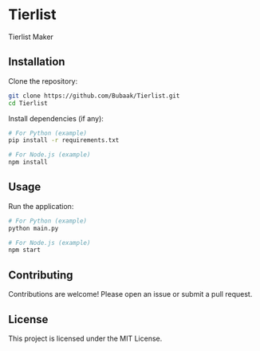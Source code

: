 # Tierlist

Tierlist Maker

## Installation

Clone the repository:

```bash
git clone https://github.com/Bubaak/Tierlist.git
cd Tierlist
```

Install dependencies (if any):

```bash
# For Python (example)
pip install -r requirements.txt

# For Node.js (example)
npm install
```

## Usage

Run the application:

```bash
# For Python (example)
python main.py

# For Node.js (example)
npm start
```

## Contributing

Contributions are welcome! Please open an issue or submit a pull request.

## License

This project is licensed under the MIT License.
